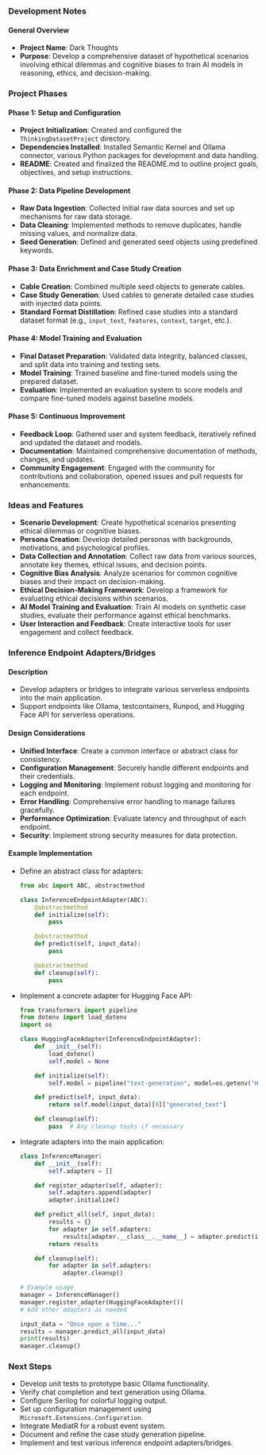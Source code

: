 ### Development Notes

#### General Overview
- **Project Name**: Dark Thoughts
- **Purpose**: Develop a comprehensive dataset of hypothetical scenarios involving ethical dilemmas and cognitive biases to train AI models in reasoning, ethics, and decision-making.

### Project Phases

#### Phase 1: Setup and Configuration
- **Project Initialization**: Created and configured the `ThinkingDatasetProject` directory.
- **Dependencies Installed**: Installed Semantic Kernel and Ollama connector, various Python packages for development and data handling.
- **README**: Created and finalized the README.md to outline project goals, objectives, and setup instructions.

#### Phase 2: Data Pipeline Development
- **Raw Data Ingestion**: Collected initial raw data sources and set up mechanisms for raw data storage.
- **Data Cleaning**: Implemented methods to remove duplicates, handle missing values, and normalize data.
- **Seed Generation**: Defined and generated seed objects using predefined keywords.

#### Phase 3: Data Enrichment and Case Study Creation
- **Cable Creation**: Combined multiple seed objects to generate cables.
- **Case Study Generation**: Used cables to generate detailed case studies with injected data points.
- **Standard Format Distillation**: Refined case studies into a standard dataset format (e.g., `input_text`, `features`, `context`, `target`, etc.).

#### Phase 4: Model Training and Evaluation
- **Final Dataset Preparation**: Validated data integrity, balanced classes, and split data into training and testing sets.
- **Model Training**: Trained baseline and fine-tuned models using the prepared dataset.
- **Evaluation**: Implemented an evaluation system to score models and compare fine-tuned models against baseline models.

#### Phase 5: Continuous Improvement
- **Feedback Loop**: Gathered user and system feedback, iteratively refined and updated the dataset and models.
- **Documentation**: Maintained comprehensive documentation of methods, changes, and updates.
- **Community Engagement**: Engaged with the community for contributions and collaboration, opened issues and pull requests for enhancements.

### Ideas and Features
- **Scenario Development**: Create hypothetical scenarios presenting ethical dilemmas or cognitive biases.
- **Persona Creation**: Develop detailed personas with backgrounds, motivations, and psychological profiles.
- **Data Collection and Annotation**: Collect raw data from various sources, annotate key themes, ethical issues, and decision points.
- **Cognitive Bias Analysis**: Analyze scenarios for common cognitive biases and their impact on decision-making.
- **Ethical Decision-Making Framework**: Develop a framework for evaluating ethical decisions within scenarios.
- **AI Model Training and Evaluation**: Train AI models on synthetic case studies, evaluate their performance against ethical benchmarks.
- **User Interaction and Feedback**: Create interactive tools for user engagement and collect feedback.

### Inference Endpoint Adapters/Bridges
#### Description
- Develop adapters or bridges to integrate various serverless endpoints into the main application.
- Support endpoints like Ollama, testcontainers, Runpod, and Hugging Face API for serverless operations.

#### Design Considerations
- **Unified Interface**: Create a common interface or abstract class for consistency.
- **Configuration Management**: Securely handle different endpoints and their credentials.
- **Logging and Monitoring**: Implement robust logging and monitoring for each endpoint.
- **Error Handling**: Comprehensive error handling to manage failures gracefully.
- **Performance Optimization**: Evaluate latency and throughput of each endpoint.
- **Security**: Implement strong security measures for data protection.

#### Example Implementation
- Define an abstract class for adapters:
  ```python
  from abc import ABC, abstractmethod

  class InferenceEndpointAdapter(ABC):
      @abstractmethod
      def initialize(self):
          pass

      @abstractmethod
      def predict(self, input_data):
          pass

      @abstractmethod
      def cleanup(self):
          pass
  ```

- Implement a concrete adapter for Hugging Face API:
  ```python
  from transformers import pipeline
  from dotenv import load_dotenv
  import os

  class HuggingFaceAdapter(InferenceEndpointAdapter):
      def __init__(self):
          load_dotenv()
          self.model = None

      def initialize(self):
          self.model = pipeline("text-generation", model=os.getenv("HUGGINGFACE_MODEL"))

      def predict(self, input_data):
          return self.model(input_data)[0]["generated_text"]

      def cleanup(self):
          pass  # Any cleanup tasks if necessary
  ```

- Integrate adapters into the main application:
  ```python
  class InferenceManager:
      def __init__(self):
          self.adapters = []

      def register_adapter(self, adapter):
          self.adapters.append(adapter)
          adapter.initialize()

      def predict_all(self, input_data):
          results = {}
          for adapter in self.adapters:
              results[adapter.__class__.__name__] = adapter.predict(input_data)
          return results

      def cleanup(self):
          for adapter in self.adapters:
              adapter.cleanup()

  # Example usage
  manager = InferenceManager()
  manager.register_adapter(HuggingFaceAdapter())
  # Add other adapters as needed

  input_data = "Once upon a time..."
  results = manager.predict_all(input_data)
  print(results)
  manager.cleanup()
  ```

### Next Steps
- Develop unit tests to prototype basic Ollama functionality.
- Verify chat completion and text generation using Ollama.
- Configure Serilog for colorful logging output.
- Set up configuration management using `Microsoft.Extensions.Configuration`.
- Integrate MediatR for a robust event system.
- Document and refine the case study generation pipeline.
- Implement and test various inference endpoint adapters/bridges.
